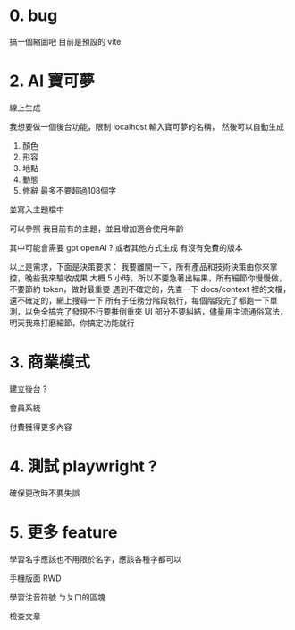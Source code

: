 # 0. bug
搞一個縮圖吧 目前是預設的 vite

# 2. AI 寶可夢
線上生成 

我想要做一個後台功能，限制 localhost 
輸入寶可夢的名稱，
然後可以自動生成
1. 顏色
2. 形容
3. 地點
4. 動態
5. 修辭
最多不要超過108個字

並寫入主題檔中

可以參照 我目前有的主題，並且增加適合使用年齡

其中可能會需要 gpt openAI ? 或者其他方式生成
有沒有免費的版本

以上是需求，下面是決策要求：
我要離開一下，所有產品和技術決策由你來掌控，晚些我來驗收成果
大概 5 小時，所以不要急著出結果，所有細節你慢慢做，不要節約 token，做對最重要
遇到不確定的，先查一下 docs/context 裡的文檔，還不確定的，網上搜尋一下
所有子任務分階段執行，每個階段完了都跑一下單測，以免全搞完了發現不行要推倒重來
UI 部分不要糾結，儘量用主流通俗寫法，明天我來打磨細節，你搞定功能就行

# 3. 商業模式

建立後台 ?

會員系統

付費獲得更多內容

# 4. 測試 playwright ?

確保更改時不要失誤

# 5. 更多 feature

學習名字應該也不用限於名字，應該各種字都可以

手機版面 RWD

學習注音符號 ㄅㄆㄇ的區塊

檢查文章
